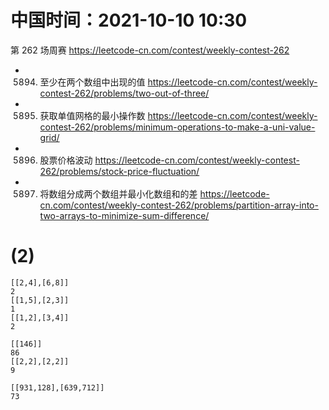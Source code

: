 
# 中国时间：2021-10-10 10:30

第 262 场周赛 https://leetcode-cn.com/contest/weekly-contest-262
- 5894. 至少在两个数组中出现的值 https://leetcode-cn.com/contest/weekly-contest-262/problems/two-out-of-three/
- 5895. 获取单值网格的最小操作数 https://leetcode-cn.com/contest/weekly-contest-262/problems/minimum-operations-to-make-a-uni-value-grid/
- 5896. 股票价格波动 https://leetcode-cn.com/contest/weekly-contest-262/problems/stock-price-fluctuation/
- 5897. 将数组分成两个数组并最小化数组和的差 https://leetcode-cn.com/contest/weekly-contest-262/problems/partition-array-into-two-arrays-to-minimize-sum-difference/

# (2)

```
[[2,4],[6,8]]
2
[[1,5],[2,3]]
1
[[1,2],[3,4]]
2

[[146]]
86
[[2,2],[2,2]]
9

[[931,128],[639,712]]
73
```
